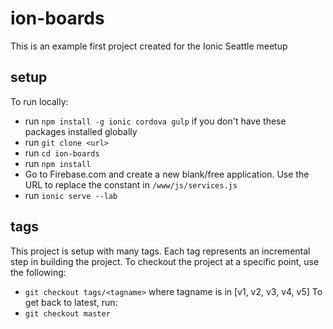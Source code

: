 # ion-boards
This is an example first project created for the Ionic Seattle meetup

## setup 
To run locally:
- run `npm install -g ionic cordova gulp` if you don't have these packages installed globally
- run `git clone <url>`
- run `cd ion-boards`
- run `npm install`
- Go to Firebase.com and create a new blank/free application. Use the URL to replace the constant in `/www/js/services.js`
- run `ionic serve --lab`

## tags
This project is setup with many tags. Each tag represents an incremental step in building the project. To checkout the project at a specific point, use the following:
- `git checkout tags/<tagname>` where tagname is in [v1, v2, v3, v4, v5]
To get back to latest, run:
- `git checkout master`
